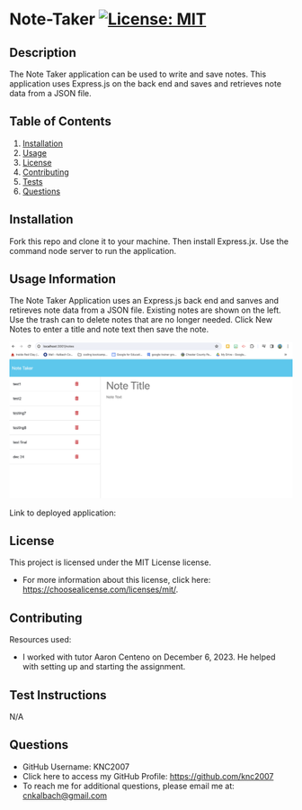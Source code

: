 # Note-Taker [![License: MIT](https://img.shields.io/badge/License-MIT-yellow.svg)](https://opensource.org/licenses/MIT)

## Description
The Note Taker application can be used to write and save notes. This application uses Express.js on the back end and saves and retrieves note data from a JSON file.

## Table of Contents
1. [Installation](#installation)
2. [Usage](#usage-information)
3. [License](#license)
4. [Contributing](#contributing)
5. [Tests](#test-instructions)
6. [Questions](#questions)

## Installation
Fork this repo and clone it to your machine. Then install Express.jx. Use the command node server to run the application.

## Usage Information
The Note Taker Application uses an Express.js back end and sanves and retireves note data from a JSON file. Existing notes are shown on the left. Use the trash can to delete notes that are no longer needed. Click New Notes to enter a title and note text then save the note.
    
![Enter notes and save them in the Note Taker Application.](./public/assets/note%20taker%20application.png)

Link to deployed application: 

## License
This project is licensed under the MIT License license.
* For more information about this license, click here: https://choosealicense.com/licenses/mit/.

## Contributing 
Resources used:
* I worked with tutor Aaron Centeno on December 6, 2023. He helped with setting up and starting the assignment.

## Test Instructions
N/A

## Questions
* GitHub Username: KNC2007
* Click here to access my GitHub Profile: https://github.com/knc2007
* To reach me for additional questions, please email me at: [cnkalbach@gmail.com](mailto:cnkalbach@gmail.com)
